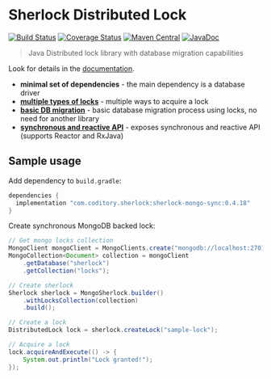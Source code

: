 # Sherlock Distributed Lock
[![Build Status](https://travis-ci.com/coditory/sherlock-distributed-lock.svg?branch=master)](https://travis-ci.com/coditory/sherlock-distributed-lock)
[![Coverage Status](https://coveralls.io/repos/github/coditory/sherlock-distributed-lock/badge.svg)](https://coveralls.io/github/coditory/sherlock-distributed-lock)
[![Maven Central](https://maven-badges.herokuapp.com/maven-central/com.coditory.sherlock/sherlock-api-sync/badge.svg)](https://search.maven.org/search?q=com.coditory.sherlock)
[![JavaDoc](http://www.javadoc.io/badge/com.coditory.sherlock/sherlock-api-sync.svg)](http://www.javadoc.io/doc/com.coditory.sherlock/sherlock-api-sync)

> Java Distributed lock library with database migration capabilities

Look for details in the [documentation](https://coditory.github.io/sherlock-distributed-lock/).

- **minimal set of dependencies** - the main dependency is a database driver
- **[multiple types of locks](https://coditory.github.io/sherlock-distributed-lock/locks)** - multiple ways to acquire a lock
- **[basic DB migration](https://coditory.github.io/sherlock-distributed-lock/migrator)** - basic database migration process using locks, no need for another library
- **[synchronous and reactive API](https://coditory.github.io/sherlock-distributed-lock/api)** - exposes synchronous and reactive API (supports Reactor and RxJava)

## Sample usage

Add dependency to `build.gradle`:
```groovy
dependencies {
  implementation "com.coditory.sherlock:sherlock-mongo-sync:0.4.18"
}
```

Create synchronous MongoDB backed lock:
```java
// Get mongo locks collection
MongoClient mongoClient = MongoClients.create("mongodb://localhost:27017/sherlock");
MongoCollection<Document> collection = mongoClient
    .getDatabase("sherlock")
    .getCollection("locks");

// Create sherlock
Sherlock sherlock = MongoSherlock.builder()
    .withLocksCollection(collection)
    .build();

// Create a lock
DistributedLock lock = sherlock.createLock("sample-lock");

// Acquire a lock
lock.acquireAndExecute(() -> {
    System.out.println("Lock granted!");
});
```

